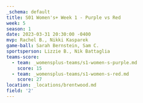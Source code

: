 ```yaml
---
_schema: default
title: S01 Women's+ Week 1 - Purple vs Red
week: 5
season: 1
date: 2023-03-31 20:30:00 -0400
mvp: Rachel B., Nikki Kasparek
game-ball: Sarah Bernstein, Sam C.
sportsperson: Lizzie B., Nik Battaglia
teams-score:
  - team: _womensplus-teams/s1-women-s-purple.md
    score: 15
  - team: _womensplus-teams/s1-women-s-red.md
    score: 27
location: _locations/brentwood.md
field: '2'
---
```

